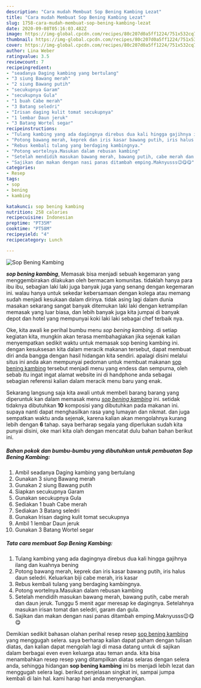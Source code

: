 ```yaml
---
description: "Cara mudah Membuat Sop Bening Kambing Lezat"
title: "Cara mudah Membuat Sop Bening Kambing Lezat"
slug: 1758-cara-mudah-membuat-sop-bening-kambing-lezat
date: 2020-09-08T05:16:03.482Z
image: https://img-global.cpcdn.com/recipes/80c207d0a5ff1224/751x532cq70/sop-bening-kambing-foto-resep-utama.jpg
thumbnail: https://img-global.cpcdn.com/recipes/80c207d0a5ff1224/751x532cq70/sop-bening-kambing-foto-resep-utama.jpg
cover: https://img-global.cpcdn.com/recipes/80c207d0a5ff1224/751x532cq70/sop-bening-kambing-foto-resep-utama.jpg
author: Lina Weber
ratingvalue: 3.5
reviewcount: 7
recipeingredient:
- "seadanya Daging kambing yang bertulang"
- "3 siung Bawang merah"
- "2 siung Bawang putih"
- "secukupnya Garam"
- "secukupnya Gula"
- "1 buah Cabe merah"
- "3 Batang seledri"
- "Irisan daging kulit tomat secukupnya"
- "1 lembar Daun jeruk"
- "3 Batang Wortel segar"
recipeinstructions:
- "Tulang kambing yang ada dagingnya direbus dua kali hingga gajihnya ilang dan kuahnya bening"
- "Potong bawang merah, keprek dan iris kasar bawang putih, iris halus daun seledri. Keluarkan biji cabe merah, iris kasar"
- "Rebus kembali tulang yang berdaging kambingnya."
- "Potong wortelnya.Masukan dalam rebusan kambing"
- "Setelah mendidih masukan bawang merah, bawang putih, cabe merah dan daun jeruk. Tunggu 5 menit agar meresap ke dagingnya. Setelahnya masukan irisan tomat dan seledri, garam dan gula."
- "Sajikan dan makan dengan nasi panas ditambah emping.Maknyusss😉😋😋"
categories:
- Resep
tags:
- sop
- bening
- kambing

katakunci: sop bening kambing 
nutrition: 258 calories
recipecuisine: Indonesian
preptime: "PT35M"
cooktime: "PT58M"
recipeyield: "4"
recipecategory: Lunch

---
```



![Sop Bening Kambing](https://img-global.cpcdn.com/recipes/80c207d0a5ff1224/751x532cq70/sop-bening-kambing-foto-resep-utama.jpg)

<b><i>sop bening kambing</i></b>, Memasak bisa menjadi sebuah kegemaran yang menggembirakan dilakukan oleh bermacam komunitas. tidaklah hanya para ibu ibu, sebagian laki laki juga banyak juga yang senang dengan kegemaran ini. walau hanya untuk sekedar kebersamaan dengan kolega atau memang sudah menjadi kesukaan dalam dirinya. tidak asing lagi dalam dunia masakan sekarang sangat banyak ditemukan laki laki dengan ketrampilan memasak yang luar biasa, dan lebih banyak juga kita jumpai di banyak depot dan hotel yang mempunyai koki laki laki sebagai chef terbaik nya.



Oke, kita awali ke perihal bumbu menu <i>sop bening kambing</i>. di setiap kegiatan kita, mungkin akan terasa membahagiakan jika sejenak kalian menyempatkan sedikit waktu untuk memasak sop bening kambing ini. dengan kesuksesan kita dalam meracik makanan tersebut, dapat membuat diri anda bangga dengan hasil hidangan kita sendiri. apalagi disini melalui situs ini anda akan mempunyai pedoman untuk membuat makanan <u>sop bening kambing</u> tersebut menjadi menu yang endess dan sempurna, oleh sebab itu ingat ingat alamat website ini di handphone anda sebagai sebagian referensi kalian dalam meracik menu baru yang enak.


Sekarang langsung saja kita awali untuk membeli barang barang yang diperuntuk kan dalam memasak menu <u><i>sop bening kambing</i></u> ini. setidak tidaknya dibutuhkan <b>10</b> komposisi yang dibutuhkan pada makanan ini. supaya nanti dapat menghasilkan rasa yang lumayan dan nikmat. dan juga sempatkan waktu anda sejenak, karena kalian akan mengolahnya kurang lebih dengan <b>6</b> tahap. saya berharap segala yang diperlukan sudah kita punyai disini, oke mari kita olah dengan mencatat dulu bahan bahan berikut ini.

<!--inarticleads1-->

##### Bahan pokok dan bumbu-bumbu yang dibutuhkan untuk pembuatan Sop Bening Kambing:

1. Ambil seadanya Daging kambing yang bertulang
1. Gunakan 3 siung Bawang merah
1. Gunakan 2 siung Bawang putih
1. Siapkan secukupnya Garam
1. Gunakan secukupnya Gula
1. Sediakan 1 buah Cabe merah
1. Sediakan 3 Batang seledri
1. Gunakan Irisan daging kulit tomat secukupnya
1. Ambil 1 lembar Daun jeruk
1. Gunakan 3 Batang Wortel segar




<!--inarticleads2-->

##### Tata cara membuat Sop Bening Kambing:

1. Tulang kambing yang ada dagingnya direbus dua kali hingga gajihnya ilang dan kuahnya bening
1. Potong bawang merah, keprek dan iris kasar bawang putih, iris halus daun seledri. Keluarkan biji cabe merah, iris kasar
1. Rebus kembali tulang yang berdaging kambingnya.
1. Potong wortelnya.Masukan dalam rebusan kambing
1. Setelah mendidih masukan bawang merah, bawang putih, cabe merah dan daun jeruk. Tunggu 5 menit agar meresap ke dagingnya. Setelahnya masukan irisan tomat dan seledri, garam dan gula.
1. Sajikan dan makan dengan nasi panas ditambah emping.Maknyusss😉😋😋




Demikian sedikit bahasan olahan perihal resep resep <u>sop bening kambing</u> yang menggugah selera. saya berharap kalian dapat paham dengan tulisan diatas, dan kalian dapat mengolah lagi di masa datang untuk di sajikan dalam berbagai even even keluarga atau teman anda. kita bisa menambahkan resep resep yang ditampilkan diatas selaras dengan selera anda, sehingga hidangan <b>sop bening kambing</b> ini bs menjadi lebih lezat dan menggugah selera lagi. berikut penjelasan singkat ini, sampai jumpa kembali di lain hal. kami harap hari anda menyenangkan.
